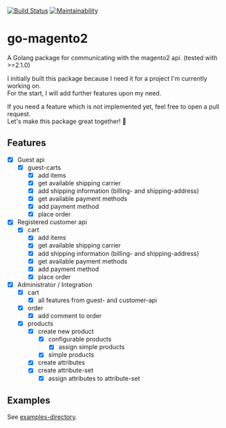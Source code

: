 [![Build Status](https://travis-ci.com/Hermsi1337/go-magento2.svg?branch=master)](https://travis-ci.com/Hermsi1337/go-magento2)
[![Maintainability](https://api.codeclimate.com/v1/badges/f9e75064d22478ed207f/maintainability)](https://codeclimate.com/github/Hermsi1337/go-magento2/maintainability)

# go-magento2
A Golang package for communicating with the magento2 api. (tested with >=2.1.0)
   
I initially built this package because I need it for a project I'm currently working on.  
For the start, I will add further features upon my need.

If you need a feature which is not implemented yet, feel free to open a pull request.  
Let's make this package great together!  🚀

## Features
* [x] Guest api
  * [x] guest-carts
    - [x] add items
    - [x] get available shipping carrier
    - [x] add shipping information (billing- and shipping-address)
    - [x] get available payment methods
    - [x] add payment method
    - [x] place order
* [x] Registered customer api
  * [x] cart
    - [x] add items
    - [x] get available shipping carrier
    - [x] add shipping information (billing- and shipping-address)
    - [x] get available payment methods
    - [x] add payment method
    - [x] place order
* [x] Administrator / Integration
  * [x] cart
    - [x] all features from guest- and customer-api
  * [x] order
    - [x] add comment to order
  * [x] products
    - [x] create new product
        - [x] configurable products
            - [x] assign simple products
        - [x] simple products
    - [x] create attributes
    - [x] create attribute-set
      - [x] assign attributes to attribute-set

## Examples
See [examples-directory](examples/).